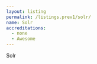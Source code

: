 ```yaml
---
layout: listing
permalink: /listings.prev1/solr/
name: Solr
accreditations:
  - none
  - Awesome
---
```



Solr
